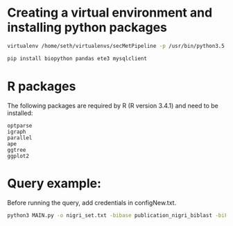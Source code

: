 # Creating a virtual environment and installing python packages

```bash
virtualenv /home/seth/virtualenvs/secMetPipeline -p /usr/bin/python3.5

pip install biopython pandas ete3 mysqlclient
```

# R packages

The following packages are required by R (R version 3.4.1) and need to be installed:
```
optparse
igraph
parallel
ape
ggtree
ggplot2
```

# Query example:

Before running the query, add credentials in configNew.txt.

```bash
python3 MAIN.py -o nigri_set.txt -bibase publication_nigri_biblast -biFinal publication_smurf_bidir_hits_nigri -t smBasicTree.nwk -l run.log -od nigri_test
```
